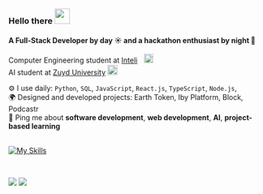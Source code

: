 ### Hello there <img src="https://media0.giphy.com/media/2t9xWdjuhTpa99pLma/200.webp?cid=ecf05e47rh42swhm9nwpabmgcbvezxowwqbfnqv2p5s6tiba&ep=v1_gifs_related&rid=200.webp&ct=s" width="30"/>

#### A Full-Stack Developer by day ☀️ and a hackathon enthusiast by night 🌙
Computer Engineering student at [Inteli](https://www.inteli.edu.br/)ㅤ<img src="https://github.com/Bianca-Cassemiro/Bianca-Cassemiro/assets/99203402/837e4bdf-8d76-48b9-9fdb-846a5f20ca01" alt="Inteli Logo" width="18">
<br>
AI student at [Zuyd University](https://www.zuyd.nl/en) <img src="https://github.com/Bianca-Cassemiro/Bianca-Cassemiro/assets/99203402/017c35c9-3943-414a-aae5-a1a097cda754" alt="Inteli Logo" width="20"> <br>

⚙️ I use daily: `Python`, `SQL`, `JavaScript`, `React.js`, `TypeScript`, `Node.js`,  <br>
🌍 Designed and developed projects: Earth Token, Iby Platform, Block, Podcastr <br>
💬 Ping me about **software development**, **web development**, **AI**, **project-based learning**<br>
<br>
 
[![My Skills](https://skillicons.dev/icons?i=py,js,postgres,ts,react,nextjs,sass,nodejs&theme=light)](https://skillicons.dev)

<br>

  <a href = "mailto:cassemirobiancalima@gmail.com"><img src="https://img.shields.io/badge/-Gmail-%23333?style=for-the-badge&logo=gmail&logoColor=white" target="_blank"></a>
  <a href="https://www.linkedin.com/in/Bianca-Cassemiro" target="_blank"><img src="https://img.shields.io/badge/-LinkedIn-%230077B5?style=for-the-badge&logo=linkedin&logoColor=white" target="_blank"></a> 

